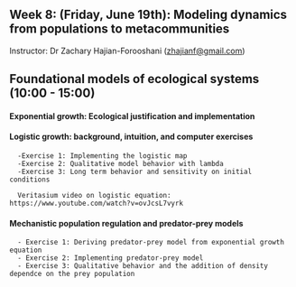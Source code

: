 ## Week 8: (Friday, June 19th): Modeling dynamics from populations to metacommunities

Instructor: Dr Zachary Hajian-Forooshani (zhajianf@gmail.com)


## Foundational models of ecological systems (10:00 - 15:00)

#### Exponential growth: Ecological justification and implementation 
      
#### Logistic growth: background, intuition, and computer exercises  
      -Exercise 1: Implementing the logistic map
      -Exercise 2: Qualitative model behavior with lambda  
      -Exercise 3: Long term behavior and sensitivity on initial conditions  
      
      Veritasium video on logistic equation: https://www.youtube.com/watch?v=ovJcsL7vyrk 
      
#### Mechanistic population regulation and predator-prey models
      - Exercise 1: Deriving predator-prey model from exponential growth equation
      - Exercise 2: Implementing predator-prey model
      - Exercise 3: Qualitative behavior and the addition of density dependce on the prey population
      
